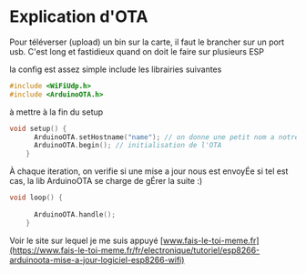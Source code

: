 # Explication d'OTA

Pour téléverser (upload) un bin sur la carte, il faut le brancher sur un port usb.
C'est long et fastidieux quand on doit le faire sur plusieurs ESP

la config est assez simple
include les librairies suivantes

```c++
#include <WiFiUdp.h>
#include <ArduinoOTA.h>
```

à mettre à la fin du setup

```c++
void setup() {
      ArduinoOTA.setHostname("name"); // on donne une petit nom a notre module
      ArduinoOTA.begin(); // initialisation de l'OTA
    }
```
À chaque iteration, on verifie si une mise a jour nous est envoyÉe
si tel est cas, la lib ArduinoOTA se charge de gÉrer la suite :)

```c++
void loop() {
      
      ArduinoOTA.handle(); 
    }
```
Voir le site sur lequel je me suis appuyé [www.fais-le-toi-meme.fr](https://www.fais-le-toi-meme.fr/fr/electronique/tutoriel/esp8266-arduinoota-mise-a-jour-logiciel-esp8266-wifi)